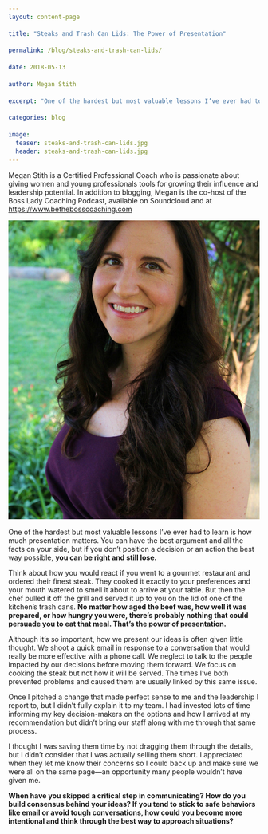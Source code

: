 ```yaml
---
layout: content-page

title: "Steaks and Trash Can Lids: The Power of Presentation"

permalink: /blog/steaks-and-trash-can-lids/

date: 2018-05-13

author: Megan Stith

excerpt: "One of the hardest but most valuable lessons I’ve ever had to learn is how much presentation matters."

categories: blog

image:
  teaser: steaks-and-trash-can-lids.jpg
  header: steaks-and-trash-can-lids.jpg
---
```


<div class="row">
  <div class="col-md-8 col-sm-6">
    <p>Megan Stith is a Certified Professional Coach who is passionate about giving women and young professionals tools for growing their influence and leadership potential. In addition to blogging, Megan is the co-host of the Boss Lady Coaching Podcast, available on Soundcloud and at <a href="https://www.bethebosscoaching.com">https://www.bethebosscoaching.com</a></p>
  </div>
  <div class="col-md-4 col-sm-6">
    <img class="img-responsive" src="/assets/images/posts/steaks-and-trash-can-lids/megan.jpg" alt="Image of Megan Stith">
  </div>
</div>



One of the hardest but most valuable lessons I’ve ever had to learn is how much presentation matters. You can have the best argument and all the facts on your side, but if you don’t position a decision or an action the best way possible, **you can be right and still lose.** 

Think about how you would react if you went to a gourmet restaurant and ordered their finest steak. They cooked it exactly to your preferences and your mouth watered to smell it about to arrive at your table. But then the chef pulled it off the grill and served it up to you on the lid of one of the kitchen’s trash cans. **No matter how aged the beef was, how well it was prepared, or how hungry you were, there’s probably nothing that could persuade you to eat that meal. That’s the power of presentation.**
 
Although it’s so important, how we present our ideas is often given little thought. We shoot a quick email in response to a conversation that would really be more effective with a phone call. We neglect to talk to the people impacted by our decisions before moving them forward. We focus on cooking the steak but not how it will be served. The times I’ve both prevented problems and caused them are usually linked by this same issue.
 
Once I pitched a change that made perfect sense to me and the leadership I report to, but I didn’t fully explain it to my team. I had invested lots of time informing my key decision-makers on the options and how I arrived at my recommendation but didn’t bring our staff along with me through that same process. 

I thought I was saving them time by not dragging them through the details, but I didn’t consider that I was actually selling them short. I appreciated when they let me know their concerns so I could back up and make sure we were all on the same page—an opportunity many people wouldn’t have given me.
 
**When have you skipped a critical step in communicating? How do you build consensus behind your ideas? If you tend to stick to safe behaviors like email or avoid tough conversations, how could you become more intentional and think through the best way to approach situations?**
